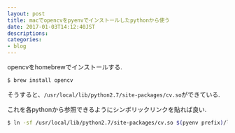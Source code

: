 ```yaml
---
layout: post
title: macでopencvをpyenvでインストールしたpythonから使う
date: 2017-01-03T14:12:40JST
descriptions:
categories:
- blog
---
```


opencvをhomebrewでインストールする.

```sh
$ brew install opencv
```

そうすると、`/usr/local/lib/python2.7/site-packages/cv.so`ができている.

これを各pythonから参照できるようにシンボリックリンクを貼れば良い.

```sh
$ ln -sf /usr/local/lib/python2.7/site-packages/cv.so $(pyenv prefix)/lib/python2.7/site-packages/
```
